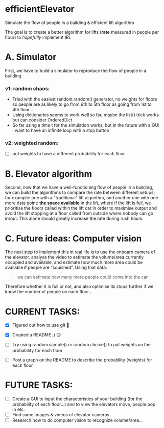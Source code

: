 # efficientElevator
Simulate the flow of people in a building &amp; efficient lift algorithm

The goal is to create a better algorithm for lifts (**rate** measured in people per hour) to _hopefully_ implement IRL

# A. Simulator
First, we have to build a simulator to reproduce the flow of people in a building.

### v1: random chaos:
- Tried with the easiest random.random() generator, no weights for floors so people are as likely to go from 6th to 5th floor as going from 1st to 4th floor...
- Using dictionaries seems to work well so far, maybe the list() trick works but can consider OrderedDict
- So far using a time t for the simulation works, but in the future with a GUI I want to have an infinite loop with a stop button

### v2: weighted random:
- [ ] put weights to have a different probability for each floor

# B. Elevator algorithm
Second, now that we have a well-functioning flow of people in a building, we can build the algorithms to compare the rate between different setups; for example: one with a "traditional" lift algorithm, and another one with one more data point: **the space available** in the lift, where if the lift is full, we prioritise the floors called within the lift car in order to maximise output and avoid the lift stopping at a floor called from outside where nobody can go in/out.
This alone should greatly increase the rate during rush hours. 


# C. Future ideas: Computer vision
The next step to implement this in real life is to use the onboard camera of the elevator, analyse the video to estimate the volume/area currently occupied and available, and estimate how much more area could be available if people are "squished". Using that data: 
>we can estimate how many more people could come into the car

Therefore whether it is full or not, and also optimise its stops further if we know the number of people on each floor...

# CURRENT TASKS:
- [x] Figured out how to use git :facepalm:
- [x] Created a README ;) :wink:
- [ ] Try using random.sample() or random.choice() to put weights on the probability for each floor
- [ ] Post a graph on the README to describe the probability (weights) for each floor


# FUTURE TASKS:
- [ ] Create a GUI to input the characteristics of your building (for the probability of each floor...) and to view the elevators move, people pop in etc.
- [ ] Find some images & videos of elevator cameras
- [ ] Research how to do computer vision to recognize volume/area...

